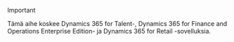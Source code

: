 > [!IMPORTANT]
> Tämä aihe koskee Dynamics 365 for Talent-, Dynamics 365 for Finance and Operations Enterprise Edition- ja Dynamics 365 for Retail -sovelluksia. 
